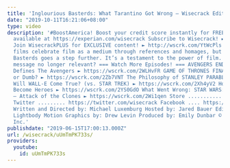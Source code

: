 ```yaml
---
title: 'Inglourious Basterds: What Tarantino Got Wrong – Wisecrack Edition'
date: "2019-10-11T16:21:06+08:00"
type: video
description: '#BoostAmerica! Boost your credit score instantly for FREE. It’s only
  available at https://experian.com/wisecrack Subscribe to Wisecrack! ► http://wscrk.com/SbscrbWC
  Join WisecrackPLUS for EXCLUSIVE content! ► http://wscrk.com/YtWcPls Many Tarantino
  films celebrate film as a medium through references and homages, but Inglourious
  Basterds goes a step further. It’s a testament to the power of film. But is Tarantino’s
  message no longer relevant? === Watch More Episodes! === AVENGERS ENDGAME: How History
  Defines The Avengers ► https://wscrk.com/2WLHvFR GAME OF THRONES FINALE: Is It Deep
  or Dumb? ► https://wscrk.com/2Zb7VNT The Philosophy of STANLEY PARABLE ► https://wscrk.com/2IglBS5
  Will WALL-E Come True? (vs. STAR TREK) ► https://wscrk.com/2Xh4yV2 How Fraudsters
  Become Heroes ► https://wscrk.com/2YS0GdO What Went Wrong: STAR WARS: Episode II
  – Attack of the Clones ► https://wscrk.com/2Wi1qen Store ........... http://wisecrackstore.com
  Twitter ......... https://twitter.com/wisecrack Facebook .... https://facebook.com/wisecrackedu
  Written and Directed by: Michael Luxemburg Hosted by: Jared Bauer Edited by: Chris
  Lightbody Motion Graphics by: Drew Levin Produced by: Emily Dunbar © 2019 Wisecrack,
  Inc.'
publishdate: "2019-06-15T17:00:13.000Z"
url: /wisecrack/uUmTmPK733s/
providers:
  youtube:
    id: uUmTmPK733s
---
```

